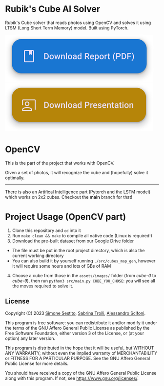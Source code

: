 # Rubik's Cube AI Solver
Rubik's Cube solver that reads photos using OpenCV and solves it using LTSM (Long Short Term Memory) model. Built using PyTorch.

<a href="https://raw.githubusercontent.com/simonesestito/rubiks-cube-ai-solver/main/Final_Report.pdf">
    <img src=".github/assets/report-button.svg" alt="Download Report">
</a>
<a href="https://raw.githubusercontent.com/simonesestito/rubiks-cube-ai-solver/main/Presentation.pdf">
    <img src=".github/assets/presentation-button.svg" alt="Download Presentation">
</a>

# OpenCV

This is the part of the project that works with OpenCV.

Given a set of photos, it will recognize the cube and (hopefully) solve it optimally.

---

There is also an Artifical Intelligence part (Pytorch and the LSTM model) which works on 2x2 cubes.
Checkout the **main** branch for that!

# Project Usage (OpenCV part)
1. Clone this repository and `cd` into it
2. Run `make clean && make` to compile all native code (Linux is required!)
3. Download the pre-built dataset from our [Google Drive folder](https://drive.google.com/file/d/1T30Le0Q1SPz30vyvtRFDaCmAP9aPVdbj/view?usp=drivesdk)
- The file must be put in the root project directory, which is also the current working directory
- You can also build it by yourself running `./src/cubes_map_gen`, however it will require some hours and lots of GBs of RAM
4. Choose a cube from those in the `assets/images/` folder (from _cube-0_ to _cube-9_), then run `python3 src/main.py CUBE_YOU_CHOSE`: you will see all the moves required to solve it.

## License
Copyright (C) 2023
[Simone Sestito](https://github.com/simonesestito),
[Sabrina Troili](https://github.com/SabrinaTroili),
[Alessandro Scifoni](https://github.com/ernutella001).

This program is free software: you can redistribute it and/or modify
it under the terms of the GNU Affero General Public License as published
by the Free Software Foundation, either version 3 of the License, or
(at your option) any later version.

This program is distributed in the hope that it will be useful,
but WITHOUT ANY WARRANTY; without even the implied warranty of
MERCHANTABILITY or FITNESS FOR A PARTICULAR PURPOSE.  See the
GNU Affero General Public License for more details.

You should have received a copy of the GNU Affero General Public License
along with this program.  If not, see <https://www.gnu.org/licenses/>.
